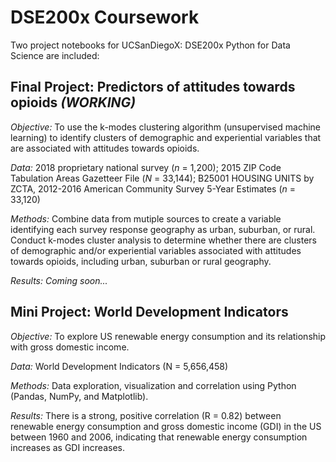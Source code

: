 # DSE200x Coursework

Two project notebooks for UCSanDiegoX: DSE200x Python for Data Science are included: 

## Final Project: Predictors of attitudes towards opioids _(WORKING)_

_Objective:_ To use the k-modes clustering algorithm (unsupervised machine learning) to identify clusters of demographic and experiential variables that are associated with attitudes towards opioids.

_Data:_ 2018 proprietary national survey (_n_ = 1,200); 2015 ZIP Code Tabulation Areas Gazetteer File (_N_ = 33,144); B25001 HOUSING UNITS by ZCTA, 2012-2016 American Community Survey 5-Year Estimates (_n_ = 33,120) 

_Methods:_ Combine data from mutiple sources to create a variable identifying each survey response geography as urban, suburban, or rural. Conduct k-modes cluster analysis to determine whether there are clusters of demographic and/or experiential variables associated with attitudes towards opioids, including urban, suburban or rural geography.

_Results: Coming soon..._


## Mini Project: World Development Indicators
_Objective:_ To explore US renewable energy consumption and its relationship with gross domestic income.

_Data:_ World Development Indicators (N = 5,656,458)

_Methods:_ Data exploration, visualization and correlation using Python (Pandas, NumPy, and Matplotlib).

_Results:_ There is a strong, positive correlation (R = 0.82) between renewable energy consumption and gross domestic income (GDI) in the US between 1960 and 2006, indicating that renewable energy consumption increases as GDI increases.
